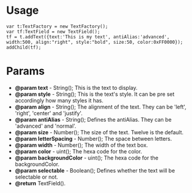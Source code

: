 <h1>Usage</h1>

	var t:TextFactory = new TextFactory();
	var tf:TextField = new TextField();
	tf = t.addText({text:'This is my text', antiAlias:'advanced', width:500, align:"right", style:"bold", size:50, color:0xFF0000});
	addChild(tf);

<h1>Params</h1>

* <strong>@param text</strong> - String(); This is the text to display.
* <strong>@param style</strong> - String(); This is the text's style. It can be pre set accordingly how many styles it has.
* <strong>@param align</strong> -  String(); The alignment of the text. They can be 'left', 'right', 'center' and 'justify'.
* <strong>@param antiAlias</strong> - String(); Defines the antiAlias. They can be 'advanced' and 'normal'.
* <strong>@param size</strong> - Number(); The size of the text. Twelve is the default.
* <strong>@param letterSpacing</strong> - Number(); The space between letters.
* <strong>@param width</strong> - Number(); The width of the text box.
* <strong>@param color</strong> - uint(); The hexa code for the color.
* <strong>@param backgroundColor</strong> - uint(); The hexa code for the backgroundColor.
* <strong>@param selectable</strong> - Boolean(); Defines whether the text will be selectable or not.
* <strong>@return</strong> TextField().